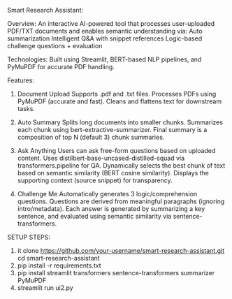Smart Research Assistant:

Overview:
An interactive AI-powered tool that processes user-uploaded PDF/TXT documents and enables semantic understanding via:
Auto summarization
Intelligent Q&A with snippet references
Logic-based challenge questions + evaluation

Technologies:
Built using Streamlit, BERT-based NLP pipelines, and PyMuPDF for accurate PDF handling.


Features:
1. Document Upload
   Supports .pdf and .txt files.
   Processes PDFs using PyMuPDF (accurate and fast).
   Cleans and flattens text for downstream tasks.


2. Auto Summary
   Splits long documents into smaller chunks.
   Summarizes each chunk using bert-extractive-summarizer.
   Final summary is a composition of top N (default 3) chunk summaries.

4. Ask Anything
   Users can ask free-form questions based on uploaded content.
   Uses distilbert-base-uncased-distilled-squad via transformers.pipeline for QA.
   Dynamically selects the best chunk of text based on semantic similarity (BERT cosine similarity).
   Displays the supporting context (source snippet) for transparency.

4. Challenge Me
   Automatically generates 3 logic/comprehension questions.
   Questions are derived from meaningful paragraphs (ignoring intro/metadata).
   Each answer is generated by summarizing a key sentence, and evaluated using semantic similarity via sentence-transformers.

SETUP STEPS:

1. it clone https://github.com/your-username/smart-research-assistant.git
cd smart-research-assistant
2. pip install -r requirements.txt
3. pip install streamlit transformers sentence-transformers summarizer PyMuPDF
4. streamlit run ui2.py


